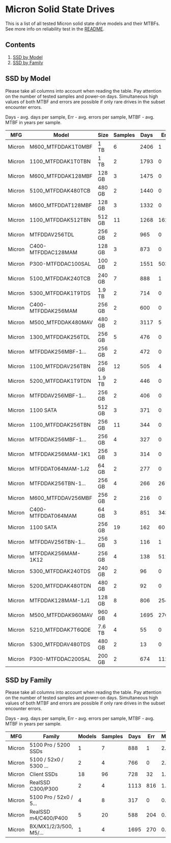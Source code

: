 Micron Solid State Drives
=========================

This is a list of all tested Micron solid state drive models and their MTBFs. See
more info on reliability test in the [README](https://github.com/bsdhw/SMART).

Contents
--------

1. [ SSD by Model  ](#ssd-by-model)
2. [ SSD by Family ](#ssd-by-family)

SSD by Model
------------

Please take all columns into account when reading the table. Pay attention on the
number of tested samples and power-on days. Simultaneous high values of both MTBF
and errors are possible if only rare drives in the subset encounter errors.

Days - avg. days per sample,
Err  - avg. errors per sample,
MTBF - avg. MTBF in years per sample.

| MFG       | Model              | Size   | Samples | Days  | Err   | MTBF |
|-----------|--------------------|--------|---------|-------|-------|------|
| Micron    | M600_MTFDDAK1T0MBF | 1 TB   | 6       | 2406  | 1     | 5.86   |
| Micron    | 1100_MTFDDAK1T0TBN | 1 TB   | 2       | 1793  | 0     | 4.91   |
| Micron    | M600_MTFDDAK128MBF | 128 GB | 3       | 1475  | 0     | 4.04   |
| Micron    | 5100_MTFDDAK480TCB | 480 GB | 2       | 1440  | 0     | 3.95   |
| Micron    | M600_MTFDDAT128MBF | 128 GB | 3       | 1332  | 0     | 3.65   |
| Micron    | 1100_MTFDDAK512TBN | 512 GB | 11      | 1268  | 162   | 3.12   |
| Micron    | MTFDDAV256TDL      | 256 GB | 2       | 965   | 0     | 2.64   |
| Micron    | C400-MTFDDAC128MAM | 128 GB | 3       | 873   | 0     | 2.39   |
| Micron    | P300-MTFDDAC100SAL | 100 GB | 2       | 1551  | 503   | 2.30   |
| Micron    | 5100_MTFDDAK240TCB | 240 GB | 7       | 888   | 1     | 2.29   |
| Micron    | 5300_MTFDDAK1T9TDS | 1.9 TB | 2       | 714   | 0     | 1.96   |
| Micron    | C400-MTFDDAK256MAM | 256 GB | 2       | 600   | 0     | 1.64   |
| Micron    | M500_MTFDDAK480MAV | 480 GB | 2       | 3117  | 5     | 1.46   |
| Micron    | 1300_MTFDDAK256TDL | 256 GB | 5       | 476   | 0     | 1.31   |
| Micron    | MTFDDAK256MBF-1... | 256 GB | 2       | 472   | 0     | 1.29   |
| Micron    | 1100_MTFDDAV256TBN | 256 GB | 12      | 505   | 4     | 1.29   |
| Micron    | 5200_MTFDDAK1T9TDN | 1.9 TB | 2       | 446   | 0     | 1.22   |
| Micron    | MTFDDAV256MBF-1... | 256 GB | 2       | 406   | 0     | 1.11   |
| Micron    | 1100 SATA          | 512 GB | 3       | 371   | 0     | 1.02   |
| Micron    | 1100_MTFDDAK256TBN | 256 GB | 11      | 344   | 0     | 0.94   |
| Micron    | MTFDDAK256MBF-1... | 256 GB | 4       | 327   | 0     | 0.90   |
| Micron    | MTFDDAK256MAM-1K1  | 256 GB | 3       | 314   | 0     | 0.86   |
| Micron    | MTFDDAT064MAM-1J2  | 64 GB  | 2       | 277   | 0     | 0.76   |
| Micron    | MTFDDAK256TBN-1... | 256 GB | 4       | 266   | 26    | 0.69   |
| Micron    | M600_MTFDDAV256MBF | 256 GB | 2       | 216   | 0     | 0.59   |
| Micron    | C400-MTFDDAT064MAM | 64 GB  | 3       | 851   | 343   | 0.44   |
| Micron    | 1100 SATA          | 256 GB | 19      | 162   | 60    | 0.43   |
| Micron    | MTFDDAV256TBN-1... | 256 GB | 3       | 116   | 1     | 0.30   |
| Micron    | MTFDDAK256MAM-1K12 | 256 GB | 4       | 138   | 511   | 0.29   |
| Micron    | 5300_MTFDDAK240TDS | 240 GB | 2       | 96    | 0     | 0.26   |
| Micron    | 5200_MTFDDAK480TDN | 480 GB | 2       | 92    | 0     | 0.25   |
| Micron    | MTFDDAK128MAM-1J1  | 128 GB | 8       | 806   | 254   | 0.20   |
| Micron    | M500_MTFDDAK960MAV | 960 GB | 4       | 1695  | 270   | 0.19   |
| Micron    | 5210_MTFDDAK7T6QDE | 7.6 TB | 4       | 55    | 0     | 0.15   |
| Micron    | 5300_MTFDDAV480TDS | 480 GB | 2       | 13    | 0     | 0.04   |
| Micron    | P300-MTFDDAC200SAL | 200 GB | 2       | 674   | 1129  | 0.00   |

SSD by Family
-------------

Please take all columns into account when reading the table. Pay attention on the
number of tested samples and power-on days. Simultaneous high values of both MTBF
and errors are possible if only rare drives in the subset encounter errors.

Days - avg. days per sample,
Err  - avg. errors per sample,
MTBF - avg. MTBF in years per sample.

| MFG       | Family                 | Models | Samples | Days  | Err   | MTBF |
|-----------|------------------------|--------|---------|-------|-------|------|
| Micron    | 5100 Pro / 5200 SSDs   | 1      | 7       | 888   | 1     | 2.29   |
| Micron    | 5100 / 52x0 / 5300 ... | 2      | 4       | 766   | 0     | 2.10   |
| Micron    | Client SSDs            | 18     | 96      | 728   | 32    | 1.74   |
| Micron    | RealSSD C300/P300      | 2      | 4       | 1113  | 816   | 1.15   |
| Micron    | 5100 Pro / 52x0 / 5... | 4      | 8       | 317   | 0     | 0.87   |
| Micron    | RealSSD m4/C400/P400   | 5      | 20      | 588   | 204   | 0.79   |
| Micron    | BX/MX1/2/3/500, M5/... | 1      | 4       | 1695  | 270   | 0.19   |
